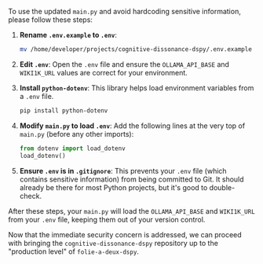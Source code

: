 
To use the updated `main.py` and avoid hardcoding sensitive information, please follow these steps:

1.  **Rename `.env.example` to `.env`**:
    ```bash
    mv /home/developer/projects/cognitive-dissonance-dspy/.env.example /home/developer/projects/cognitive-dissonance-dspy/.env
    ```

2.  **Edit `.env`**: Open the `.env` file and ensure the `OLLAMA_API_BASE` and `WIKI1K_URL` values are correct for your environment.

3.  **Install `python-dotenv`**: This library helps load environment variables from a `.env` file.
    ```bash
    pip install python-dotenv
    ```

4.  **Modify `main.py` to load `.env`**: Add the following lines at the very top of `main.py` (before any other imports):
    ```python
    from dotenv import load_dotenv
    load_dotenv()
    ```

5.  **Ensure `.env` is in `.gitignore`**: This prevents your `.env` file (which contains sensitive information) from being committed to Git. It should already be there for most Python projects, but it's good to double-check.

After these steps, your `main.py` will load the `OLLAMA_API_BASE` and `WIKI1K_URL` from your `.env` file, keeping them out of your version control.

Now that the immediate security concern is addressed, we can proceed with bringing the `cognitive-dissonance-dspy` repository up to the "production level" of `folie-a-deux-dspy`.
